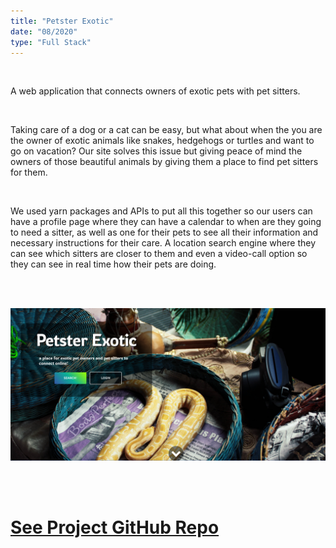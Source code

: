 ```yaml
---
title: "Petster Exotic"
date: "08/2020"
type: "Full Stack"
---
```


<br />

A web application that connects owners of exotic pets with pet sitters.

<br />

Taking care of a dog or a cat can be easy, but what about when the you are the owner of exotic animals like snakes, hedgehogs or turtles and want to go on vacation? Our site solves this issue but giving peace of mind the owners of those beautiful animals by giving them a place to find pet sitters for them.

<br />

We used yarn packages and APIs to put all this together so our users can have a profile page where they can have a calendar to when are they going to need a sitter, as well as one for their pets to see all their information and necessary instructions for their care. A location search engine where they can see which sitters are closer to them and even a video-call option so they can see in real time how their pets are doing.

<br />
<br />

[![Home Page](./petster.png)](https://petster-exotic.herokuapp.com/)

<br />
<br />

# [See Project GitHub Repo](https://github.com/juanjpayan/Petster-Exotic)
